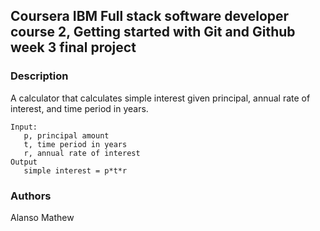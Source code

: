 ## Coursera IBM Full stack software developer course 2, Getting started with Git and Github week 3 final project


### Description

A calculator that calculates simple interest given principal, annual rate of interest, and time period in years.
```
Input:
   p, principal amount
   t, time period in years
   r, annual rate of interest
Output
   simple interest = p*t*r
```
   

### Authors
Alanso Mathew
